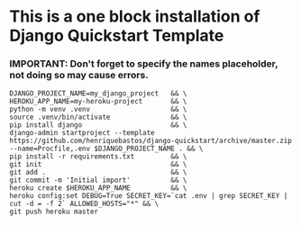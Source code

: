 # This is a one block installation of Django Quickstart Template

### IMPORTANT: Don't forget to specify the names placeholder, not doing so may cause errors.

```
DJANGO_PROJECT_NAME=my_django_project   && \
HEROKU_APP_NAME=my-heroku-project       && \
python -m venv .venv                    && \
source .venv/bin/activate               && \
pip install django                      && \
django-admin startproject --template https://github.com/henriquebastos/django-quickstart/archive/master.zip --name=Procfile,.env $DJANGO_PROJECT_NAME . && \
pip install -r requirements.txt         && \
git init                                && \
git add .                               && \
git commit -m 'Initial import'          && \
heroku create $HEROKU_APP_NAME          && \
heroku config:set DEBUG=True SECRET_KEY=`cat .env | grep SECRET_KEY | cut -d = -f 2` ALLOWED_HOSTS="*" && \
git push heroku master
```
